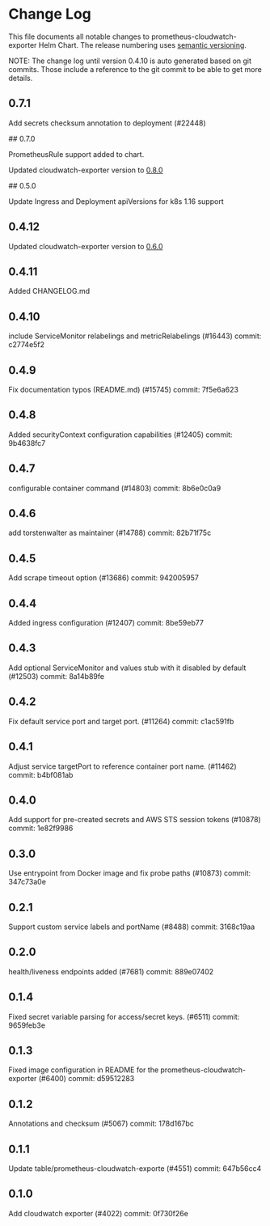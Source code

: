 
# Change Log

This file documents all notable changes to prometheus-cloudwatch-exporter Helm Chart. The release
numbering uses [semantic versioning](http://semver.org).


NOTE: The change log until version 0.4.10 is auto generated based on git commits. Those include a reference to the git commit to be able to get more details.

## 0.7.1

Add secrets checksum annotation to deployment (#22448)

## 0.7.0

PrometheusRule support added to chart.

Updated cloudwatch-exporter version to [0.8.0](https://github.com/prometheus/cloudwatch_exporter/releases/tag/cloudwatch_exporter-0.8.0)

## 0.5.0

Update Ingress and Deployment apiVersions for k8s 1.16 support

## 0.4.12

Updated cloudwatch-exporter version to [0.6.0](https://github.com/prometheus/cloudwatch_exporter/releases/tag/cloudwatch_exporter-0.6.0)

## 0.4.11

Added CHANGELOG.md

## 0.4.10

include ServiceMonitor relabelings and metricRelabelings (#16443)
commit: c2774e5f2

## 0.4.9

Fix documentation typos (README.md) (#15745)
commit: 7f5e6a623

## 0.4.8

Added securityContext configuration capabilities (#12405)
commit: 9b4638fc7

## 0.4.7

configurable container command (#14803)
commit: 8b6e0c0a9

## 0.4.6

add torstenwalter as maintainer (#14788)
commit: 82b71f75c

## 0.4.5

Add scrape timeout option (#13686)
commit: 942005957

## 0.4.4

Added ingress configuration (#12407)
commit: 8be59eb77

## 0.4.3

Add optional ServiceMonitor and values stub with it disabled by default (#12503)
commit: 8a14b89fe

## 0.4.2

Fix default service port and target port.  (#11264)
commit: c1ac591fb

## 0.4.1

Adjust service targetPort to reference container port name. (#11462)
commit: b4bf081ab

## 0.4.0

Add support for pre-created secrets and AWS STS session tokens (#10878)
commit: 1e82f9986

## 0.3.0

Use entrypoint from Docker image and fix probe paths (#10873)
commit: 347c73a0e

## 0.2.1

Support custom service labels and portName (#8488)
commit: 3168c19aa

## 0.2.0

health/liveness endpoints added (#7681)
commit: 889e07402

## 0.1.4

Fixed secret variable parsing for access/secret keys. (#6511)
commit: 9659feb3e

## 0.1.3

Fixed image configuration in README for the prometheus-cloudwatch-exporter (#6400)
commit: d59512283

## 0.1.2

Annotations and checksum (#5067)
commit: 178d167bc

## 0.1.1

Update table/prometheus-cloudwatch-exporte (#4551)
commit: 647b56cc4

## 0.1.0

Add cloudwatch exporter (#4022)
commit: 0f730f26e

